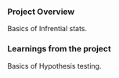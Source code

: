### Project Overview

 Basics of Infrential stats.


### Learnings from the project

 Basics of Hypothesis testing.


